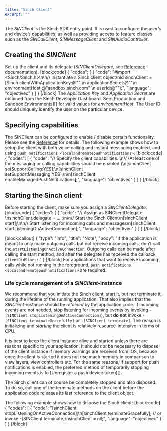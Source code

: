 ```yaml
---
title: "Sinch Client"
excerpt: ""
---
```

The *SINClient* is the Sinch SDK entry point. It is used to configure the user’s and device’s capabilities, as well as providing access to feature classes such as the *SINCallClient*, *SINMessageClient* and *SINAudioController*.

## Creating the *SINClient*

Set up the client and its delegate (*SINClientDelegate*, see [Reference](../reference/html/Protocols/SINClientDelegate.html) documentation).
[block:code]
{
  "codes": [
    {
      "code": "#import <Sinch/Sinch.h>\n\n// Instantiate a Sinch client object\nid<SINClient> sinchClient = [Sinch clientWithApplicationKey:@\"<application key>\" \n                                          applicationSecret:@\"<application secret>\"\n                                            environmentHost:@\"sandbox.sinch.com\" \n                                                     userId:@\"<user id>\"];",
      "language": "objectivec"
    }
  ]
}
[/block]
The *Application Key* and *Application Secret* are obtained from the Sinch Developer Dashboard. See \[Production and Sandbox Environments\]\[\] for valid values for *environmentHost*. The User ID should uniquely identify the user on the particular device.

## Specifying capabilities

The SINClient can be configured to enable / disable certain functionality. Please see the [Reference](../reference/html/Protocols/SINClient.html) for details.
 The following example shows how to setup the client with both voice calling and instant messaging enabled, and using `push notifications <localandremotepushnotifications>`.
[block:code]
{
  "codes": [
    {
      "code": "// Specify the client capabilities. \n// (At least one of the messaging or calling capabilities should be enabled.)\n[sinchClient setSupportCalling:YES];\n[sinchClient setSupportMessaging:YES];\n\n[sinchClient enableManagedPushNotifications];",
      "language": "objectivec"
    }
  ]
}
[/block]
## Starting the Sinch client
Before starting the client, make sure you assign a *SINClientDelegate*.
[block:code]
{
  "codes": [
    {
      "code": "// Assign as SINClientDelegate                             \nsinchClient.delegate = ... ;\n\n// Start the Sinch Client\n[sinchClient start];\n\n// Start listening for incoming calls and messages\n[sinchClient startListeningOnActiveConnection];",
      "language": "objectivec"
    }
  ]
}
[/block]

[block:callout]
{
  "type": "info",
  "title": "Note",
  "body": "If the application is meant to only make outgoing calls but not receive incoming calls, don’t call the `startListeningOnActiveConnection`. Outgoing calls can be made after calling the start method, and after the delegate has received the callback `clientDidStart:`."
}
[/block]
For applications that want to receive incoming calls while not running in the foreground, `push notifications <localandremotepushnotifications>` are required.

### Life cycle management of a *SINClient*-instance

We recommend that you initiate the Sinch client, start it, but not terminate it, during the lifetime of the running application. That also implies that the *SINClient*-instance should be *retained* by the application code.
 If incoming events are not needed, stop listening for incoming events by invoking `-[SINClient stopListeningOnActiveConnection]`), but **do not** invoke `-[SINClient terminateGracefully]` or `-[SINClient terminate]`. The reason is initializing and *starting* the client is relatively resource-intensive in terms of CPU.

It is best to keep the client instance alive and started unless there are reasons specific to your application. It should *not* be necessary to dispose of the client instance if memory warnings are received from iOS, because once the client is started it does not use much memory in comparison to view layers, view controllers etc. For the same reasons, if support for push notifications is enabled, the preferred method of temporarily stopping incoming events is to \[Unregister a push device token\]\[\].

The Sinch client can of course be completely stopped and also disposed. To do so, call one of the terminate methods on the client before the application code releases its last reference to the client object.

The following example shows how to dispose the Sinch client:
[block:code]
{
  "codes": [
    {
      "code": "[sinchClient stopListeningOnActiveConnection];\n[sinchClient terminateGracefully]; // or invoke -[SINClient terminate]\nsinchClient = nil;",
      "language": "objectivec"
    }
  ]
}
[/block]